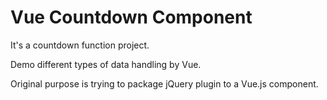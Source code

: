 # Vue Countdown Component

It's a countdown function project.

Demo different types of data handling by Vue.

Original purpose is trying to package jQuery plugin to a Vue.js component.

